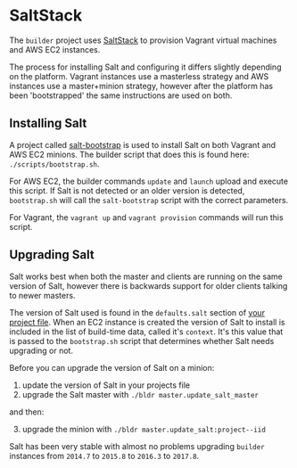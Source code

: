 # SaltStack

The `builder` project uses [SaltStack](https://github.com/saltstack/salt) to provision Vagrant virtual machines and AWS EC2 instances.

The process for installing Salt and configuring it differs slightly depending on the platform. Vagrant instances use a masterless strategy and AWS instances use a master+minion strategy, however after the platform has been 'bootstrapped' the same instructions are used on both.

## Installing Salt

A project called [salt-bootstrap](https://github.com/saltstack/salt-bootstrap) is used to install Salt on both Vagrant and AWS EC2 minions. The builder script that does this is found here: `./scripts/bootstrap.sh`.

For AWS EC2, the builder commands `update` and `launch` upload and execute this script. If Salt is not detected or an older version is detected, `bootstrap.sh` will call the `salt-bootstrap` script with the correct parameters.

For Vagrant, the `vagrant up` and `vagrant provision` commands will run this script.

## Upgrading Salt

Salt works best when both the master and clients are running on the same version of Salt, however there is backwards support for older clients talking to newer masters.

The version of Salt used is found in the `defaults.salt` section of [your project file]( https://github.com/elifesciences/builder/blob/master/projects/example.yaml#L3). When an EC2 instance is created the version of Salt to install is included in the list of build-time data, called it's `context`. It's this value that is passed to the `bootstrap.sh` script that determines whether Salt needs upgrading or not.

Before you can upgrade the version of Salt on a minion:

1. update the version of Salt in your projects file
2. upgrade the Salt master with `./bldr master.update_salt_master`

and then:

3. upgrade the minion with `./bldr master.update_salt:project--iid`

Salt has been very stable with almost no problems upgrading `builder` instances from `2014.7` to `2015.8` to `2016.3` to `2017.8`.
